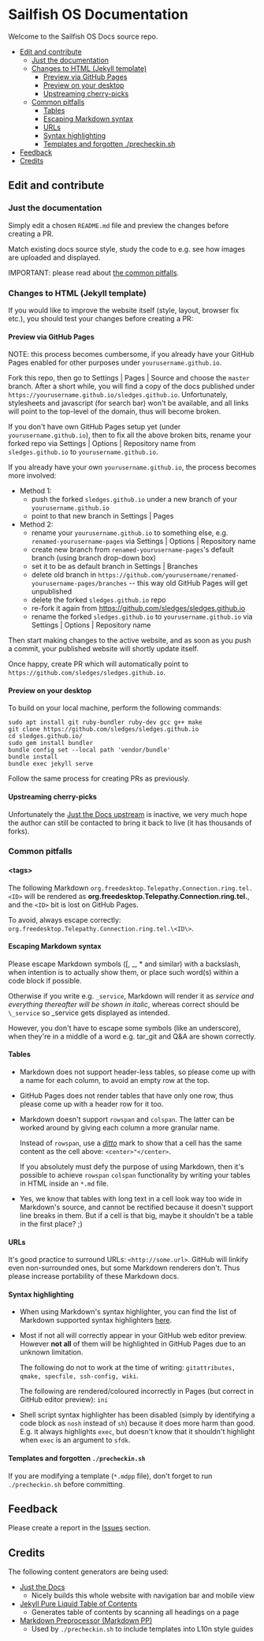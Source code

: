# Sailfish OS Documentation

Welcome to the Sailfish OS Docs source repo.

* [Edit and contribute](#edit-and-contribute)
   * [Just the documentation](#just-the-documentation)
   * [Changes to HTML (Jekyll template)](#changes-to-html-jekyll-template)
      * [Preview via GitHub Pages](#preview-via-github-pages)
      * [Preview on your desktop](#preview-on-your-desktop)
      * [Upstreaming cherry-picks](#upstreaming-cherry-picks)
   * [Common pitfalls](#common-pitfalls)
      * [Tables](#tables)
      * [Escaping Markdown syntax](#escaping-markdown-syntax)
      * [URLs](#urls)
      * [Syntax highlighting](#syntax-highlighting)
      * [Templates and forgotten ./precheckin.sh](#templates-and-forgotten-precheckinsh)
* [Feedback](#feedback)
* [Credits](#credits)

## Edit and contribute

### Just the documentation

Simply edit a chosen `README.md` file and preview the changes before creating a PR.

Match existing docs source style, study the code to e.g. see how images are uploaded and displayed.

IMPORTANT: please read about [the common pitfalls](#common-pitfalls).

### Changes to HTML (Jekyll template)

If you would like to improve the website itself (style, layout, browser fix etc.), you should test your changes before creating a PR:

#### Preview via GitHub Pages

NOTE: this process becomes cumbersome, if you already have your GitHub Pages enabled for other purposes under `yourusername.github.io`.

Fork this repo, then go to Settings | Pages | Source and choose the `master` branch. After a short while, you will find a copy of the docs published under `https://yourusername.github.io/sledges.github.io`. Unfortunately, stylesheets and javascript (for search bar) won't be available, and all links will point to the top-level of the domain, thus will become broken.

If you don't have own GitHub Pages setup yet (under `yourusername.github.io`), then to fix all the above broken bits, rename your forked repo via Settings | Options | Repository name from `sledges.github.io` to `yourusername.github.io`.

If you already have your own `yourusername.github.io`, the process becomes more involved:
* Method 1:
  * push the forked `sledges.github.io` under a new branch of your `yourusername.github.io`
  * point to that new branch in Settings | Pages
* Method 2:
  * rename your `yourusername.github.io` to something else, e.g. `renamed-yourusername-pages` via Settings | Options | Repository name
  * create new branch from `renamed-yourusername-pages`'s default branch (using branch drop-down box)
  * set it to be as default branch in Settings | Branches
  * delete old branch in `https://github.com/yourusername/renamed-yourusername-pages/branches` -- this way old GitHub Pages will get unpublished
  * delete the forked `sledges.github.io` repo
  * re-fork it again from <https://github.com/sledges/sledges.github.io>
  * rename the forked `sledges.github.io` to `yourusername.github.io` via Settings | Options | Repository name

Then start making changes to the active website, and as soon as you push a commit, your published website will shortly update itself.

Once happy, create PR which will automatically point to `https://github.com/sledges/sledges.github.io`.

#### Preview on your desktop

To build on your local machine, perform the following commands:
```nosh
sudo apt install git ruby-bundler ruby-dev gcc g++ make
git clone https://github.com/sledges/sledges.github.io
cd sledges.github.io/
sudo gem install bundler
bundle config set --local path 'vendor/bundle'
bundle install
bundle exec jekyll serve
```

Follow the same process for creating PRs as previously.

#### Upstreaming cherry-picks

Unfortunately the [Just the Docs upstream](https://github.com/pmarsceill/just-the-docs) is inactive, we very much hope the author can still be contacted to bring it back to live (it has thousands of forks).

### Common pitfalls

#### \<tags\>

The following Markdown `org.freedesktop.Telepathy.Connection.ring.tel.<ID>` will be rendered as **org.freedesktop.Telepathy.Connection.ring.tel.**, and the `<ID>` bit is lost on GitHub Pages.

To avoid, always escape correctly: `org.freedesktop.Telepathy.Connection.ring.tel.\<ID\>`.

#### Escaping Markdown syntax

Please escape Markdown symbols (\[, \_, \* and similar) with a backslash, when intention is to actually show them, or place such word(s) within a code block if possible.

Otherwise if you write e.g. `_service`, Markdown will render it as _service and everything thereafter will be shown in italic_, whereas correct should be `\_service` so \_service gets displayed as intended.

However, you don't have to escape some symbols (like an underscore), when they're in a middle of a word e.g. tar_git and Q&A are shown correctly.

#### Tables

* Markdown does not support header-less tables, so please come up with a name for each column, to avoid an empty row at the top.

* GitHub Pages does not render tables that have only one row, thus please come up with a header row for it too.

* Markdown doesn't support `rowspan` and `colspan`. The latter can be worked around by giving each column a more granular name.

  Instead of `rowspan`, use a [_ditto_](https://en.wikipedia.org/wiki/Ditto_mark) mark to show that a cell has the same content as the cell above: `<center>"</center>`.

  If you absolutely must defy the purpose of using Markdown, then it's possible to achieve `rowspan` `colspan` functionality by writing your tables in HTML inside an `*.md` file.

* Yes, we know that tables with long text in a cell look way too wide in Markdown's source, and cannot be rectified because it doesn't support line breaks in them. But if a cell is that big, maybe it shouldn't be a table in the first place? ;)

#### URLs

It's good practice to surround URLs: `<http://some.url>`. GitHub will linkify even non-surrounded ones, but some Markdown renderers don't. Thus please increase portability of these Markdown docs.

#### Syntax highlighting

* When using Markdown's syntax highlighter, you can find the list of Markdown supported syntax highlighters [here](<https://github.com/github/linguist/blob/master/lib/linguist/languages.yml>).

* Most if not all will correctly appear in your GitHub web editor preview. However **not all** of them will be highlighted in GitHub Pages due to an unknown limitation.

  The following do not to work at the time of writing: `gitattributes, qmake, specfile, ssh-config, wiki`.

  The following are rendered/coloured incorrectly in Pages (but correct in GitHub editor preview): `ini`

* Shell script syntax highlighter has been disabled (simply by identifying a code block as `nosh` instead of `sh`) because it does more harm than good. E.g. it always highlights `exec`, but doesn't know that it shouldn't highlight when `exec` is an argument to `sfdk`.

#### Templates and forgotten `./precheckin.sh`

If you are modifying a template (`*.mdpp` file), don't forget to run `./precheckin.sh` before committing.

## Feedback

Please create a report in the [Issues](https://github.com/sledges/sledges.github.io/issues) section.

## Credits

The following content generators are being used:

* [Just the Docs](https://github.com/pmarsceill/just-the-docs)
  - Nicely builds this whole website with navigation bar and mobile view
* [Jekyll Pure Liquid Table of Contents](https://github.com/allejo/jekyll-toc)
  - Generates table of contents by scanning all headings on a page
* [Markdown Preprocessor (Markdown PP)](https://github.com/jreese/markdown-pp)
  - Used by `./precheckin.sh` to include templates into L10n style guides
